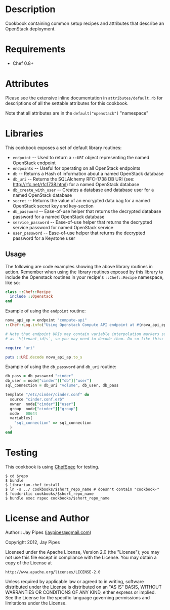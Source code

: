 Description
===========

Cookbook containing common setup recipes and attributes that describe
an OpenStack deployment.

Requirements
============

* Chef 0.8+

Attributes
==========

Please see the extensive inline documentation in `attributes/default.rb` for descriptions
of all the settable attributes for this cookbook.

Note that all attributes are in the `default["openstack"]` "namespace"

Libraries
=========

This cookbook exposes a set of default library routines:

 * `endpoint` -- Used to return a `::URI` object representing the named OpenStack endpoint
 * `endpoints` -- Useful for operating on all OpenStack endpoints
 * `db` -- Returns a Hash of information about a named OpenStack database
 * `db_uri` -- Returns the SQLAlchemy RFC-1738 DB URI (see: http://rfc.net/rfc1738.html) for a named OpenStack database
 * `db_create_with_user` -- Creates a database and database user for a named OpenStack database
 * `secret` -- Returns the value of an encrypted data bag for a named OpenStack secret key and key-section
  * `db_password` -- Ease-of-use helper that returns the decrypted database password for a named OpenStack database
  * `service_password` -- Ease-of-use helper that returns the decrypted service password for named OpenStack service
  * `user_password` -- Ease-of-use helper that returns the decrypted password for a Keystone user

Usage
-----

The following are code examples showing the above library routines in action.
Remember when using the library routines exposed by this library to include
the Openstack routines in your recipe's `::Chef::Recipe` namespace, like so:

```ruby
class ::Chef::Recipe
  include ::Openstack
end
```

Example of using the `endpoint` routine:

```ruby
nova_api_ep = endpoint "compute-api"
::Chef::Log.info("Using Openstack Compute API endpoint at #{nova_api_ep.to_s}")

# Note that endpoint URIs may contain variable interpolation markers such
# as `%(tenant_id)s`, so you may need to decode them. Do so like this:

require "uri"

puts ::URI.decode nova_api_ap.to_s
```

Example of using the `db_password` and `db_uri` routine:

```ruby
db_pass = db_password "cinder"
db_user = node["cinder"]["db"]["user"]
sql_connection = db_uri "volume", db_user, db_pass

template "/etc/cinder/cinder.conf" do
  source "cinder.conf.erb"
  owner  node["cinder"]["user"]
  group  node["cinder"]["group"]
  mode   00644
  variables(
    "sql_connection" => sql_connection
  )
end
```

Testing
=====

This cookbook is using [ChefSpec](https://github.com/acrmp/chefspec) for testing.

    $ cd $repo
    $ bundle
    $ librarian-chef install
    $ ln -s ../ cookbooks/$short_repo_name # doesn't contain "cookbook-"
    $ foodcritic cookbooks/$short_repo_name
    $ bundle exec rspec cookbooks/$short_repo_name

License and Author
==================

Author:: Jay Pipes (<jaypipes@gmail.com>)

Copyright 2012, Jay Pipes

Licensed under the Apache License, Version 2.0 (the "License");
you may not use this file except in compliance with the License.
You may obtain a copy of the License at

    http://www.apache.org/licenses/LICENSE-2.0

Unless required by applicable law or agreed to in writing, software
distributed under the License is distributed on an "AS IS" BASIS,
WITHOUT WARRANTIES OR CONDITIONS OF ANY KIND, either express or implied.
See the License for the specific language governing permissions and
limitations under the License.
